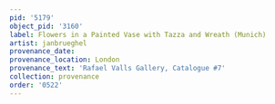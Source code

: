 ```yaml
---
pid: '5179'
object_pid: '3160'
label: Flowers in a Painted Vase with Tazza and Wreath (Munich)
artist: janbrueghel
provenance_date:
provenance_location: London
provenance_text: 'Rafael Valls Gallery, Catalogue #7'
collection: provenance
order: '0522'
---
```


